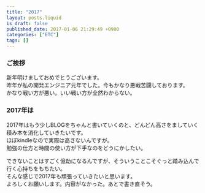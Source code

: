 ```yaml
---
title: "2017"
layout: posts.liquid
is_draft: false
published_date: 2017-01-06 21:29:49 +0900
categories: ["ETC"]
tags: []
---
```


### ご挨拶
新年明けましておめでとうございます。  
昨年が私の開発エンジニア元年でした。今もかなり悪戦苦闘しております。  
かなり戦い方が悪い。いい戦い方が全然わからない。

### 2017年は
2017年はもう少しBLOGをちゃんと書いていくのと、どんどん高さをましていく積み本を消化していきたいです。  
ほぼkindleなので実際は高さないんですが。  
勉強の仕方と時間の使い方が下手なのをどうにかしたい。

できないことはすごく億劫になるんですが、そういうことこそぐっと踏み込んで行く心持ちをもちたい。  
そんな感じで2017年も頑張っていきたいと思います。  
よろしくお願いします。内容がなかった。あとで書き直そう。


